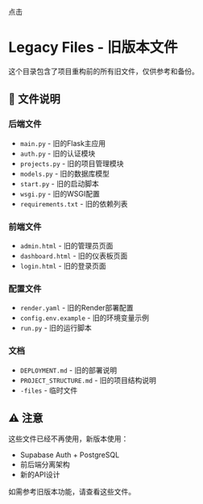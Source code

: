 点击
# Legacy Files - 旧版本文件

这个目录包含了项目重构前的所有旧文件，仅供参考和备份。

## 📁 文件说明

### 后端文件
- `main.py` - 旧的Flask主应用
- `auth.py` - 旧的认证模块
- `projects.py` - 旧的项目管理模块
- `models.py` - 旧的数据库模型
- `start.py` - 旧的启动脚本
- `wsgi.py` - 旧的WSGI配置
- `requirements.txt` - 旧的依赖列表

### 前端文件
- `admin.html` - 旧的管理员页面
- `dashboard.html` - 旧的仪表板页面
- `login.html` - 旧的登录页面

### 配置文件
- `render.yaml` - 旧的Render部署配置
- `config.env.example` - 旧的环境变量示例
- `run.py` - 旧的运行脚本

### 文档
- `DEPLOYMENT.md` - 旧的部署说明
- `PROJECT_STRUCTURE.md` - 旧的项目结构说明
- `-files` - 临时文件

## ⚠️ 注意

这些文件已经不再使用，新版本使用：
- Supabase Auth + PostgreSQL
- 前后端分离架构
- 新的API设计

如需参考旧版本功能，请查看这些文件。
